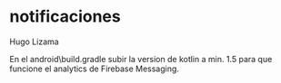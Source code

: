 # notificaciones

Hugo Lizama

En el android\build.gradle subir la version de kotlin a min. 1.5 para que funcione el analytics de Firebase Messaging.



